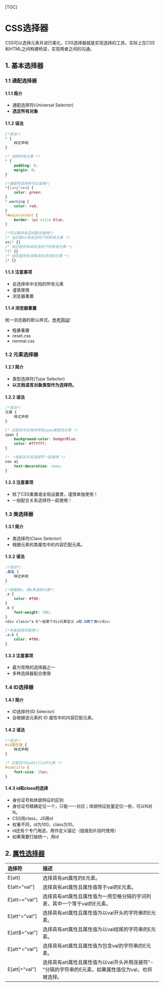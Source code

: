 [TOC]

# CSS选择器

CSS可以选择元素并进行美化，CSS选择器就是实现选择的工具，实际上在CSS和HTML之间构建桥梁，实现两者之间的沟通。

## 1. 基本选择器

### 1.1 通配选择器

#### 1.1.1 简介

- 通配选择符(Universal Selector)
- **选定所有对象**

#### 1.1.2 语法

```css
/*语法*/
* {
	样式声明
}

/* 选择所有元素 */
* {
	padding: 0;
	margin: 0;
}

/*通配符选择符可以省略*/
*[lang^=en] {
	color: green;
}
*.warning {
	color: red;
}
*#maincontent {
	border: 1px solid blue;
}

/*可以跟命名空间配合使用*/
/* 会匹配ns命名空间下的所有元素 */
ns|* {}
/* 会匹配所有命名空间下的所有元素 */
*|* {}
/* 会匹配所有没有命名空间的元素 */
|* {}
```

#### 1.1.3 注意事项

- 会选择命中文档的所有元素
- 谨慎使用
- 浏览器重置

#### 1.1.4 浏览器重置

统一浏览器的默认样式。[参考网站](https://cssreset.com/)!

- 粗暴重置
- reset.css
- normal.css

### 1.2 元素选择器

#### 1.2.1 简介

- 类型选择符(Type Selector)
- **以文档语言对象类型作为选择符。**

#### 1.2.2 语法

```css
/*语法*/
元素 {
	样式声明
}

/* 匹配命中文档中所有span类型的元素 */
span {
	background-color: DodgerBlue;
	color: #ffffff;
}

/* 一般配合关系选择符一起使用 */
nav a{
	text-decoration: none;
}
```

#### 1.2.3 注意事项

- 除了CSS重置或全局设置里，谨慎单独使用！
- 一般配合关系选择符一起使用！

### 1.3 类选择器

#### 1.3.1 简介

- 类选择符(Class Selector)
- 根据元素的类属性中的内容匹配元素。

#### 1.3.2 语法

```css
/*语法*/
.类名 {
	样式声明
}

/*根据类a、类b来选择元素*/
.a {
	color: #f00;
}
.b {
	font-weight: 700;
}
<div class="a b">给某个div元素定义.a和.b两个类</div>

/*多类选择符使用*/
.a.b {
	color: #f00;
}
```

#### 1.3.3 注意事项

- 最为常用的选择器之一
- 多种选择器配合使用

### 1.4 ID选择器

#### 1.4.1 简介

- ID选择符(ID Selector)
- 会根据该元素的 ID 属性中的内容匹配元素。

#### 1.4.2 语法

```css
/*语法*/
#id属性值 {
	样式声明
}

/* 匹配ID为subtitle的元素 */
#subtitle {
	font-size: 20px;
}
```

#### 1.4.3 id和class的选择

- 身份证号和体貌特征的区别
- 身份证号精确定位一个，只能一一对应；体貌特征批量定位一些，可以N对N。
- CSS用class，JS用id
- 权重不同，id为100，class为10。
- id还有个专门用途，用作定义锚记（链接到片段时使用）
- 如果需要打破统一，用id

## 2. [属性选择器](https://developer.mozilla.org/zh-CN/docs/Web/CSS/Attribute_selectors)

| 选择符         | 描述                                                         |
| :------------- | :----------------------------------------------------------- |
| E[att\]        | 选择具有att属性的E元素。                                     |
| E[att="val"]   | 选择具有att属性且属性值等于val的E元素。                      |
| E[att~="val"]  | 选择具有att属性且属性值为一用空格分隔的字词列表，其中一个等于val的E元素。 |
| E[att^="val"]  | 选择具有att属性且属性值为以val开头的字符串的E元素。          |
| E[att$="val"]  | 选择具有att属性且属性值为以val结尾的字符串的E元素。          |
| E[att*="val"]  | 选择具有att属性且属性值为包含val的字符串的E元素。            |
| E[att\|="val"] | 选择具有att属性且属性值为以val开头并用连接符"-"分隔的字符串的E元素，如果属性值仅为val，也将被选择。 |

